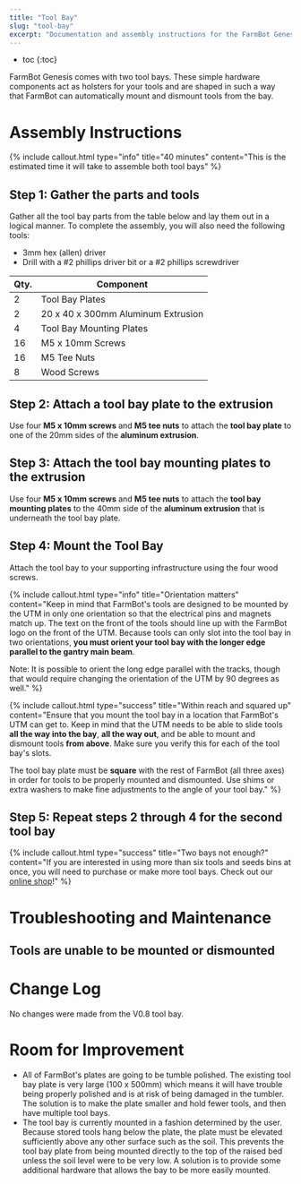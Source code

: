 ```yaml
---
title: "Tool Bay"
slug: "tool-bay"
excerpt: "Documentation and assembly instructions for the FarmBot Genesis Tool Bay"
---
```


* toc
{:toc}

FarmBot Genesis comes with two tool bays. These simple hardware components act as holsters for your tools and are shaped in such a way that FarmBot can automatically mount and dismount tools from the bay.

<div></div>

<style></style>






# Assembly Instructions



{%
include callout.html
type="info"
title="40 minutes"
content="This is the estimated time it will take to assemble both tool bays"
%}

## Step 1: Gather the parts and tools
Gather all the tool bay parts from the table below and lay them out in a logical manner. To complete the assembly, you will also need the following tools:

* 3mm hex (allen) driver
* Drill with a #2 phillips driver bit or a #2 phillips screwdriver

|Qty.                          |Component                     |
|------------------------------|------------------------------|
|2                             |Tool Bay Plates
|2                             |20 x 40 x 300mm Aluminum Extrusion
|4                             |Tool Bay Mounting Plates
|16                            |M5 x 10mm Screws
|16                            |M5 Tee Nuts
|8                             |Wood Screws

## Step 2: Attach a tool bay plate to the extrusion
Use four **M5 x 10mm screws** and **M5 tee nuts** to attach the **tool bay plate** to one of the 20mm sides of the **aluminum extrusion**.





## Step 3: Attach the tool bay mounting plates to the extrusion
Use four **M5 x 10mm screws** and **M5 tee nuts** to attach the **tool bay mounting plates** to  the 40mm side of the **aluminum extrusion** that is underneath the tool bay plate.





## Step 4: Mount the Tool Bay
Attach the tool bay to your supporting infrastructure using the four wood screws.

{%
include callout.html
type="info"
title="Orientation matters"
content="Keep in mind that FarmBot's tools are designed to be mounted by the UTM in only one orientation so that the electrical pins and magnets match up. The text on the front of the tools should line up with the FarmBot logo on the front of the UTM. Because tools can only slot into the tool bay in two orientations, **you must orient your tool bay with the longer edge parallel to the gantry main beam**.

Note: It is possible to orient the long edge parallel with the tracks, though that would require changing the orientation of the UTM by 90 degrees as well."
%}



{%
include callout.html
type="success"
title="Within reach and squared up"
content="Ensure that you mount the tool bay in a location that FarmBot's UTM can get to. Keep in mind that the UTM needs to be able to slide tools **all the way into the bay**, **all the way out**, and be able to mount and dismount tools **from above**. Make sure you verify this for each of the tool bay's slots.

The tool bay plate must be **square** with the rest of FarmBot (all three axes) in order for tools to be properly mounted and dismounted. Use shims or extra washers to make fine adjustments to the angle of your tool bay."
%}




## Step 5: Repeat steps 2 through 4 for the second tool bay




{%
include callout.html
type="success"
title="Two bays not enough?"
content="If you are interested in using more than six tools and seeds bins at once, you will need to purchase or make more tool bays. Check out our [online shop](https://farmbot.io/shop)!"
%}



# Troubleshooting and Maintenance

## Tools are unable to be mounted or dismounted

# Change Log

No changes were made from the V0.8 tool bay.

# Room for Improvement

* All of FarmBot's plates are going to be tumble polished. The existing tool bay plate is very large (100 x 500mm) which means it will have trouble being properly polished and is at risk of being damaged in the tumbler. The solution is to make the plate smaller and hold fewer tools, and then have multiple tool bays.
* The tool bay is currently mounted in a fashion determined by the user. Because stored tools hang below the plate, the plate must be elevated sufficiently above any other surface such as the soil. This prevents the tool bay plate from being mounted directly to the top of the raised bed unless the soil level were to be very low. A solution is to provide some additional hardware that allows the bay to be more easily mounted.
